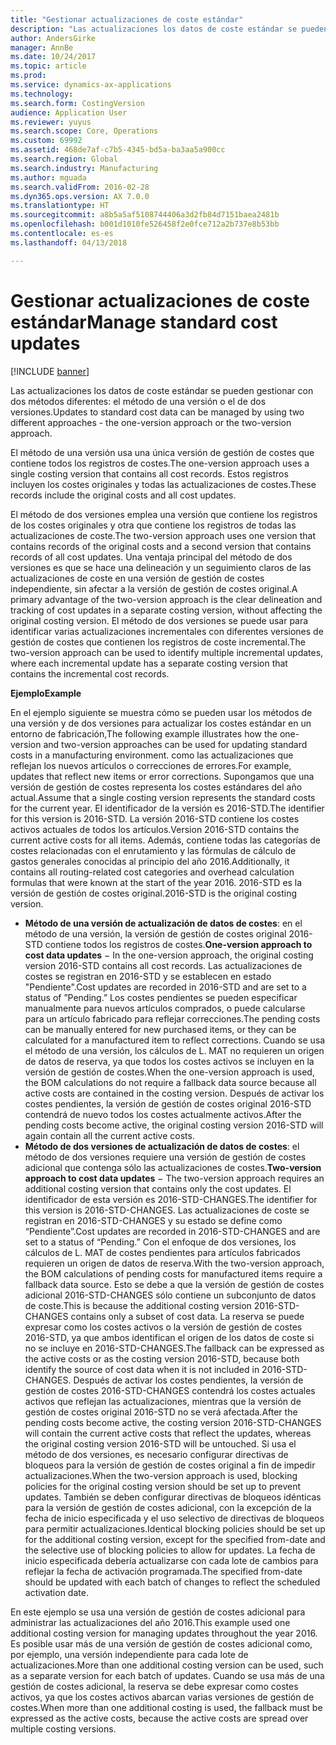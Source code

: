 ```yaml
---
title: "Gestionar actualizaciones de coste estándar"
description: "Las actualizaciones los datos de coste estándar se pueden gestionar con dos métodos diferentes: el método de una versión o el de dos versiones."
author: AndersGirke
manager: AnnBe
ms.date: 10/24/2017
ms.topic: article
ms.prod: 
ms.service: dynamics-ax-applications
ms.technology: 
ms.search.form: CostingVersion
audience: Application User
ms.reviewer: yuyus
ms.search.scope: Core, Operations
ms.custom: 69992
ms.assetid: 468de7af-c7b5-4345-bd5a-ba3aa5a900cc
ms.search.region: Global
ms.search.industry: Manufacturing
ms.author: mguada
ms.search.validFrom: 2016-02-28
ms.dyn365.ops.version: AX 7.0.0
ms.translationtype: HT
ms.sourcegitcommit: a8b5a5af5108744406a3d2fb84d7151baea2481b
ms.openlocfilehash: b001d1010fe526458f2e0fce712a2b737e8b53bb
ms.contentlocale: es-es
ms.lasthandoff: 04/13/2018

---
```


# <a name="manage-standard-cost-updates"></a><span data-ttu-id="e3d18-103">Gestionar actualizaciones de coste estándar</span><span class="sxs-lookup"><span data-stu-id="e3d18-103">Manage standard cost updates</span></span>

[!INCLUDE [banner](../includes/banner.md)]

<span data-ttu-id="e3d18-104">Las actualizaciones los datos de coste estándar se pueden gestionar con dos métodos diferentes: el método de una versión o el de dos versiones.</span><span class="sxs-lookup"><span data-stu-id="e3d18-104">Updates to standard cost data can be managed by using two different approaches - the one-version approach or the two-version approach.</span></span> 

<span data-ttu-id="e3d18-105">El método de una versión usa una única versión de gestión de costes que contiene todos los registros de costes.</span><span class="sxs-lookup"><span data-stu-id="e3d18-105">The one-version approach uses a single costing version that contains all cost records.</span></span> <span data-ttu-id="e3d18-106">Estos registros incluyen los costes originales y todas las actualizaciones de costes.</span><span class="sxs-lookup"><span data-stu-id="e3d18-106">These records include the original costs and all cost updates.</span></span>

<span data-ttu-id="e3d18-107">El método de dos versiones emplea una versión que contiene los registros de los costes originales y otra que contiene los registros de todas las actualizaciones de coste.</span><span class="sxs-lookup"><span data-stu-id="e3d18-107">The two-version approach uses one version that contains records of the original costs and a second version that contains records of all cost updates.</span></span> <span data-ttu-id="e3d18-108">Una ventaja principal del método de dos versiones es que se hace una delineación y un seguimiento claros de las actualizaciones de coste en una versión de gestión de costes independiente, sin afectar a la versión de gestión de costes original.</span><span class="sxs-lookup"><span data-stu-id="e3d18-108">A primary advantage of the two-version approach is the clear delineation and tracking of cost updates in a separate costing version, without affecting the original costing version.</span></span> <span data-ttu-id="e3d18-109">El método de dos versiones se puede usar para identificar varias actualizaciones incrementales con diferentes versiones de gestión de costes que contienen los registros de coste incremental.</span><span class="sxs-lookup"><span data-stu-id="e3d18-109">The two-version approach can be used to identify multiple incremental updates, where each incremental update has a separate costing version that contains the incremental cost records.</span></span> 

<span data-ttu-id="e3d18-110">**Ejemplo**</span><span class="sxs-lookup"><span data-stu-id="e3d18-110">**Example**</span></span> 

<span data-ttu-id="e3d18-111">En el ejemplo siguiente se muestra cómo se pueden usar los métodos de una versión y de dos versiones para actualizar los costes estándar en un entorno de fabricación,</span><span class="sxs-lookup"><span data-stu-id="e3d18-111">The following example illustrates how the one-version and two-version approaches can be used for updating standard costs in a manufacturing environment.</span></span> <span data-ttu-id="e3d18-112">como las actualizaciones que reflejan los nuevos artículos o correcciones de errores.</span><span class="sxs-lookup"><span data-stu-id="e3d18-112">For example, updates that reflect new items or error corrections.</span></span> <span data-ttu-id="e3d18-113">Supongamos que una versión de gestión de costes representa los costes estándares del año actual.</span><span class="sxs-lookup"><span data-stu-id="e3d18-113">Assume that a single costing version represents the standard costs for the current year.</span></span> <span data-ttu-id="e3d18-114">El identificador de la versión es 2016-STD.</span><span class="sxs-lookup"><span data-stu-id="e3d18-114">The identifier for this version is 2016-STD.</span></span> <span data-ttu-id="e3d18-115">La versión 2016-STD contiene los costes activos actuales de todos los artículos.</span><span class="sxs-lookup"><span data-stu-id="e3d18-115">Version 2016-STD contains the current active costs for all items.</span></span> <span data-ttu-id="e3d18-116">Además, contiene todas las categorías de costes relacionadas con el enrutamiento y las fórmulas de cálculo de gastos generales conocidas al principio del año 2016.</span><span class="sxs-lookup"><span data-stu-id="e3d18-116">Additionally, it contains all routing-related cost categories and overhead calculation formulas that were known at the start of the year 2016.</span></span> <span data-ttu-id="e3d18-117">2016-STD es la versión de gestión de costes original.</span><span class="sxs-lookup"><span data-stu-id="e3d18-117">2016-STD is the original costing version.</span></span>

-   <span data-ttu-id="e3d18-118">**Método de una versión de actualización de datos de costes**: en el método de una versión, la versión de gestión de costes original 2016-STD contiene todos los registros de costes.</span><span class="sxs-lookup"><span data-stu-id="e3d18-118">**One-version approach to cost data updates** − In the one-version approach, the original costing version 2016-STD contains all cost records.</span></span> <span data-ttu-id="e3d18-119">Las actualizaciones de costes se registran en 2016-STD y se establecen en estado "Pendiente".</span><span class="sxs-lookup"><span data-stu-id="e3d18-119">Cost updates are recorded in 2016-STD and are set to a status of ”Pending.”</span></span> <span data-ttu-id="e3d18-120">Los costes pendientes se pueden especificar manualmente para nuevos artículos comprados, o puede calcularse para un artículo fabricado para reflejar correcciones.</span><span class="sxs-lookup"><span data-stu-id="e3d18-120">The pending costs can be manually entered for new purchased items, or they can be calculated for a manufactured item to reflect corrections.</span></span> <span data-ttu-id="e3d18-121">Cuando se usa el método de una versión, los cálculos de L. MAT no requieren un origen de datos de reserva, ya que todos los costes activos se incluyen en la versión de gestión de costes.</span><span class="sxs-lookup"><span data-stu-id="e3d18-121">When the one-version approach is used, the BOM calculations do not require a fallback data source because all active costs are contained in the costing version.</span></span> <span data-ttu-id="e3d18-122">Después de activar los costes pendientes, la versión de gestión de costes original 2016-STD contendrá de nuevo todos los costes actualmente activos.</span><span class="sxs-lookup"><span data-stu-id="e3d18-122">After the pending costs become active, the original costing version 2016-STD will again contain all the current active costs.</span></span>
-   <span data-ttu-id="e3d18-123">**Método de dos versiones de actualización de datos de costes**: el método de dos versiones requiere una versión de gestión de costes adicional que contenga sólo las actualizaciones de costes.</span><span class="sxs-lookup"><span data-stu-id="e3d18-123">**Two-version approach to cost data updates** − The two-version approach requires an additional costing version that contains only the cost updates.</span></span> <span data-ttu-id="e3d18-124">El identificador de esta versión es 2016-STD-CHANGES.</span><span class="sxs-lookup"><span data-stu-id="e3d18-124">The identifier for this version is 2016-STD-CHANGES.</span></span> <span data-ttu-id="e3d18-125">Las actualizaciones de coste se registran en 2016-STD-CHANGES y su estado se define como “Pendiente”.</span><span class="sxs-lookup"><span data-stu-id="e3d18-125">Cost updates are recorded in 2016-STD-CHANGES and are set to a status of “Pending.”</span></span> <span data-ttu-id="e3d18-126">Con el enfoque de dos versiones, los cálculos de L. MAT de costes pendientes para artículos fabricados requieren un origen de datos de reserva.</span><span class="sxs-lookup"><span data-stu-id="e3d18-126">With the two-version approach, the BOM calculations of pending costs for manufactured items require a fallback data source.</span></span> <span data-ttu-id="e3d18-127">Esto se debe a que la versión de gestión de costes adicional 2016-STD-CHANGES sólo contiene un subconjunto de datos de coste.</span><span class="sxs-lookup"><span data-stu-id="e3d18-127">This is because the additional costing version 2016-STD-CHANGES contains only a subset of cost data.</span></span> <span data-ttu-id="e3d18-128">La reserva se puede expresar como los costes activos o la versión de gestión de costes 2016-STD, ya que ambos identifican el origen de los datos de coste si no se incluye en 2016-STD-CHANGES.</span><span class="sxs-lookup"><span data-stu-id="e3d18-128">The fallback can be expressed as the active costs or as the costing version 2016-STD, because both identify the source of cost data when it is not included in 2016-STD-CHANGES.</span></span> <span data-ttu-id="e3d18-129">Después de activar los costes pendientes, la versión de gestión de costes 2016-STD-CHANGES contendrá los costes actuales activos que reflejan las actualizaciones, mientras que la versión de gestión de costes original 2016-STD no se verá afectada.</span><span class="sxs-lookup"><span data-stu-id="e3d18-129">After the pending costs become active, the costing version 2016-STD-CHANGES will contain the current active costs that reflect the updates, whereas the original costing version 2016-STD will be untouched.</span></span> <span data-ttu-id="e3d18-130">Si usa el método de dos versiones, es necesario configurar directivas de bloqueos para la versión de gestión de costes original a fin de impedir actualizaciones.</span><span class="sxs-lookup"><span data-stu-id="e3d18-130">When the two-version approach is used, blocking policies for the original costing version should be set up to prevent updates.</span></span> <span data-ttu-id="e3d18-131">También se deben configurar directivas de bloqueos idénticas para la versión de gestión de costes adicional, con la excepción de la fecha de inicio especificada y el uso selectivo de directivas de bloqueos para permitir actualizaciones.</span><span class="sxs-lookup"><span data-stu-id="e3d18-131">Identical blocking policies should be set up for the additional costing version, except for the specified from-date and the selective use of blocking policies to allow for updates.</span></span> <span data-ttu-id="e3d18-132">La fecha de inicio especificada debería actualizarse con cada lote de cambios para reflejar la fecha de activación programada.</span><span class="sxs-lookup"><span data-stu-id="e3d18-132">The specified from-date should be updated with each batch of changes to reflect the scheduled activation date.</span></span>

<span data-ttu-id="e3d18-133">En este ejemplo se usa una versión de gestión de costes adicional para administrar las actualizaciones del año 2016.</span><span class="sxs-lookup"><span data-stu-id="e3d18-133">This example used one additional costing version for managing updates throughout the year 2016.</span></span> <span data-ttu-id="e3d18-134">Es posible usar más de una versión de gestión de costes adicional como, por ejemplo, una versión independiente para cada lote de actualizaciones.</span><span class="sxs-lookup"><span data-stu-id="e3d18-134">More than one additional costing version can be used, such as a separate version for each batch of updates.</span></span> <span data-ttu-id="e3d18-135">Cuando se usa más de una gestión de costes adicional, la reserva se debe expresar como costes activos, ya que los costes activos abarcan varias versiones de gestión de costes.</span><span class="sxs-lookup"><span data-stu-id="e3d18-135">When more than one additional costing is used, the fallback must be expressed as the active costs, because the active costs are spread over multiple costing versions.</span></span>






